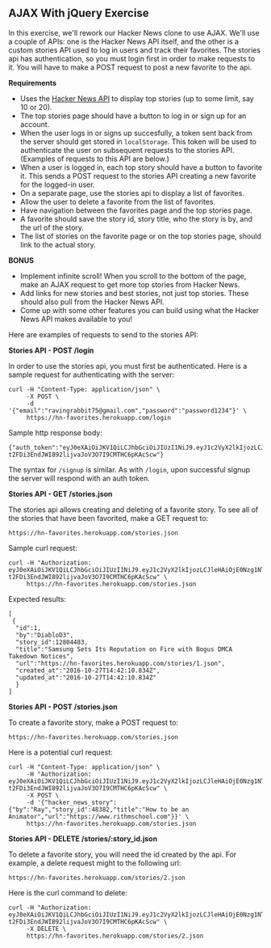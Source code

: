 ## AJAX With jQuery Exercise

In this exercise, we'll rework our Hacker News clone to use AJAX. We'll use a couple of APIs: one is the Hacker News API itself, and the other is a custom stories API used to log in users and track their favorites. The stories api has authentication, so you must login first in order to make requests to it.  You will have to make a POST request to post a new favorite to the api.

__Requirements__

* Uses the [Hacker News API](https://github.com/HackerNews/API) to display top stories (up to some limit, say 10 or 20).
* The top stories page should have a button to log in or sign up for an account.
* When the user logs in or signs up succesfully, a token sent back from the server should get stored in `localStorage`. This token will be used to authenticate the user on subsequent requests to the stories API. (Examples of requests to this API are below.)
* When a user is logged in, each top story should have a button to favorite it. This sends a POST request to the stories API creating a new favorite for the logged-in user.
* On a separate page, use the stories api to display a list of favorites.
* Allow the user to delete a favorite from the list of favorites.
* Have navigation between the favorites page and the top stories page.
* A favorite should save the story id, story title, who the story is by, and the url of the story.
* The list of stories on the favorite page or on the top stories page, should link to the actual story.

__BONUS__

* Implement infinite scroll! When you scroll to the bottom of the page, make an AJAX request to get more top stories from Hacker News.
* Add links for new stories and best stories, not just top stories. These should also pull from the Hacker News API.
* Come up with some other features you can build using what the Hacker News API makes available to you!

Here are examples of requests to send to the stories API:

__Stories API - POST /login__

In order to use the stories api, you must first be authenticated.  Here is a sample request for authenticating with the server:

```
curl -H "Content-Type: application/json" \
     -X POST \
     -d '{"email":"ravingrabbit75@gmail.com","password":"password1234"}' \
     https://hn-favorites.herokuapp.com/login
```

Sample http response body:

```
{"auth_token":"eyJ0eXAiOiJKV1QiLCJhbGciOiJIUzI1NiJ9.eyJ1c2VyX2lkIjozLCJleHAiOjE0Nzg1NTg5NzZ9.p-t2FDi3EndJWI892lijvaJoV3O7I9CMTHC6pKAcScw"}
```

The syntax for `/signup` is similar. As with `/login`, upon successful signup the server will respond with an auth token.

__Stories API - GET /stories.json__

The stories api allows creating and deleting of a favorite story.  To see all of the stories that have been favorited, make a GET request to:

```
https://hn-favorites.herokuapp.com/stories.json
```

Sample curl request:

```
curl -H "Authorization: eyJ0eXAiOiJKV1QiLCJhbGciOiJIUzI1NiJ9.eyJ1c2VyX2lkIjozLCJleHAiOjE0Nzg1NTg5NzZ9.p-t2FDi3EndJWI892lijvaJoV3O7I9CMTHC6pKAcScw" \
     https://hn-favorites.herokuapp.com/stories.json
```

Expected results:

```
[
 {
  "id":1,
  "by":"DiabloD3",
  "story_id":12804483,
  "title":"Samsung Sets Its Reputation on Fire with Bogus DMCA Takedown Notices",
  "url":"https://hn-favorites.herokuapp.com/stories/1.json",
  "created_at":"2016-10-27T14:42:10.834Z",
  "updated_at":"2016-10-27T14:42:10.834Z"
  }
]
```

__Stories API - POST /stories.json__

To create a favorite story, make a POST request to:

```
https://hn-favorites.herokuapp.com/stories.json
```

Here is a potential curl request:

```
curl -H "Content-Type: application/json" \
     -H "Authorization: eyJ0eXAiOiJKV1QiLCJhbGciOiJIUzI1NiJ9.eyJ1c2VyX2lkIjozLCJleHAiOjE0Nzg1NTg5NzZ9.p-t2FDi3EndJWI892lijvaJoV3O7I9CMTHC6pKAcScw" \
     -X POST \
     -d '{"hacker_news_story":{"by":"Ray","story_id":48382,"title":"How to be an Animator","url":"https://www.rithmschool.com"}}' \
     https://hn-favorites.herokuapp.com/stories.json
```

__Stories API - DELETE /stories/:story_id.json__

To delete a favorite story, you will need the id created by the api.  For example, a delete request might to the following url:

```
https://hn-favorites.herokuapp.com/stories/2.json
```

Here is the curl command to delete:

```
curl -H "Authorization: eyJ0eXAiOiJKV1QiLCJhbGciOiJIUzI1NiJ9.eyJ1c2VyX2lkIjozLCJleHAiOjE0Nzg1NTg5NzZ9.p-t2FDi3EndJWI892lijvaJoV3O7I9CMTHC6pKAcScw" \
     -X DELETE \
     https://hn-favorites.herokuapp.com/stories/2.json
```
